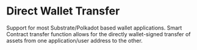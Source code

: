 # Direct Wallet Transfer
Support for most Substrate/Polkadot based wallet applications. Smart Contract transfer function allows for the directly wallet-signed transfer of assets from one application/user address to the other.
